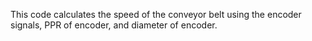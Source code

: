 This code calculates the speed of the conveyor belt using the encoder signals, PPR of encoder, and diameter of encoder.
